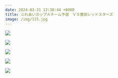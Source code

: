 ```yaml
---
date: 2024-03-31 12:30:44 +0000
title: ふれあいカップＡチーム予選　ＶＳ豊田レッドスターズ
image: /img/115.jpg
---
```

![](/img/116.jpg)

![](/img/117.jpg)

![](/img/118.jpg)

![](/img/119.jpg)

![](/img/120.jpg)
